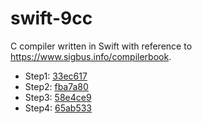 # swift-9cc
C compiler written in Swift with reference to https://www.sigbus.info/compilerbook.

- Step1: [33ec617](https://github.com/tokizuoh/swift-9cc/commit/33ec61766d5f98e4c7fd19a3e75204802be220a7)
- Step2: [fba7a80](https://github.com/tokizuoh/swift-9cc/commit/fba7a80632faf94c0997b88ec3f5e54f5fa4231d)
- Step3: [58e4ce9](https://github.com/tokizuoh/swift-9cc/commit/58e4ce9b607cac7d50b3ab727acda5bdd59a5483)
- Step4: [65ab533](https://github.com/tokizuoh/swift-9cc/commit/65ab533929874bc4169f9299ff15c76aa84eb712)
